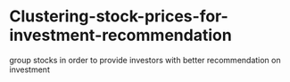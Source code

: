 # Clustering-stock-prices-for-investment-recommendation
group stocks in order to provide investors with better recommendation on investment
